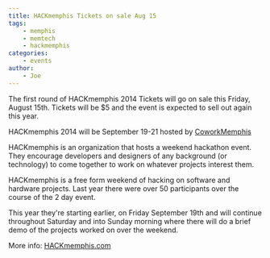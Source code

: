 ```yaml
---
title: HACKmemphis Tickets on sale Aug 15
tags:
    - memphis
    - memtech
    - hackmemphis
categories:
    - events
author:
    - Joe
---
```

The first round of HACKmemphis 2014 Tickets will go on sale this Friday, August 15th. Tickets will be $5 and the event is expected to sell out again this year.

HACKmemphis 2014 will be September 19-21 hosted by <a href="http://coworkmemphis.com/" target="_new">CoworkMemphis</a>

HACKmemphis is an organization that hosts a weekend hackathon event. They encourage developers and designers of any background (or technology) to come together to work on whatever projects interest them.

HACKmemphis is a free form weekend of hacking on software and hardware projects. Last year there were over 50 participants over the course of the 2 day event.

This year they're starting earlier, on Friday September 19th and will continue throughout Saturday and into Sunday morning where there will do a brief demo of the projects worked on over the weekend.


More info: [HACKmemphis.com](http://www.HACKmemphis.com/)